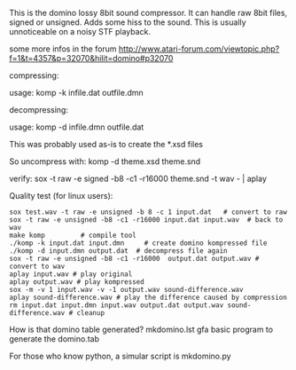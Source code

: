 This is the domino lossy 8bit sound compressor.
It can handle raw 8bit files, signed or unsigned.
Adds some hiss to the sound. This is usually unnoticeable
on a noisy STF playback.

some more infos in the forum
http://www.atari-forum.com/viewtopic.php?f=1&t=4357&p=32070&hilit=domino#p32070

compressing:

usage: komp -k infile.dat outfile.dmn

decompressing:

usage: komp -d infile.dmn outfile.dat

This was probably used as-is to create the *.xsd files

So uncompress with: komp -d theme.xsd theme.snd

verify: sox -t raw -e signed -b8 -c1 -r16000  theme.snd -t wav - | aplay

Quality test (for linux users):
```
sox test.wav -t raw -e unsigned -b 8 -c 1 input.dat   # convert to raw
sox -t raw -e unsigned -b8 -c1 -r16000 input.dat input.wav  # back to wav
make komp         # compile tool
./komp -k input.dat input.dmn     # create domino kompressed file
./komp -d input.dmn output.dat  # decompress file again
sox -t raw -e unsigned -b8 -c1 -r16000  output.dat output.wav # convert to wav
aplay input.wav # play original
aplay output.wav # play kompressed  
sox -m -v 1 input.wav -v -1 output.wav sound-difference.wav
aplay sound-difference.wav # play the difference caused by compression 
rm input.dat input.dmn input.wav output.dat output.wav sound-difference.wav # cleanup
```

How is that domino table generated?
mkdomino.lst gfa basic program to generate the domino.tab

For those who know python, a simular script is mkdomino.py

